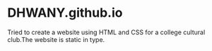 # DHWANY.github.io
Tried to create a website using HTML and CSS for a college cultural club.The website is static in type.

